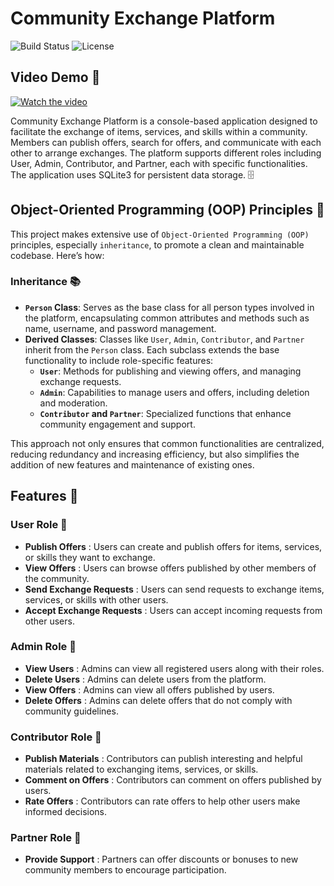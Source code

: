 # Community Exchange Platform

![Build Status](https://img.shields.io/badge/build-passing-brightgreen)
![License](https://img.shields.io/badge/license-MIT-blue)

## Video Demo 🎥

[![Watch the video](https://img.youtube.com/vi/9Io8qy0DzkE/0.jpg)](https://www.youtube.com/watch?v=9Io8qy0DzkE)

Community Exchange Platform is a console-based application designed to facilitate the exchange of items, services, and skills within a community. Members can publish offers, search for offers, and communicate with each other to arrange exchanges. The platform supports different roles including User, Admin, Contributor, and Partner, each with specific functionalities. The application uses SQLite3 for persistent data storage. 🗄️

## Object-Oriented Programming (OOP) Principles 🧱

This project makes extensive use of `Object-Oriented Programming (OOP)` principles, especially `inheritance`, to promote a clean and maintainable codebase. Here’s how:

### Inheritance 📚

- **`Person` Class**: Serves as the base class for all person types involved in the platform, encapsulating common attributes and methods such as name, username, and password management.
- **Derived Classes**: Classes like `User`, `Admin`, `Contributor`, and `Partner` inherit from the `Person` class. Each subclass extends the base functionality to include role-specific features:
  - **`User`**: Methods for publishing and viewing offers, and managing exchange requests.
  - **`Admin`**: Capabilities to manage users and offers, including deletion and moderation.
  - **`Contributor` and `Partner`**: Specialized functions that enhance community engagement and support.

This approach not only ensures that common functionalities are centralized, reducing redundancy and increasing efficiency, but also simplifies the addition of new features and maintenance of existing ones.

## Features 🌟

### User Role 👤

- **Publish Offers** : Users can create and publish offers for items, services, or skills they want to exchange.
- **View Offers** : Users can browse offers published by other members of the community.
- **Send Exchange Requests** : Users can send requests to exchange items, services, or skills with other users.
- **Accept Exchange Requests** : Users can accept incoming requests from other users.

### Admin Role 👮

- **View Users** : Admins can view all registered users along with their roles.
- **Delete Users** : Admins can delete users from the platform.
- **View Offers** : Admins can view all offers published by users.
- **Delete Offers** : Admins can delete offers that do not comply with community guidelines.

### Contributor Role 📝

- **Publish Materials** : Contributors can publish interesting and helpful materials related to exchanging items, services, or skills.
- **Comment on Offers** : Contributors can comment on offers published by users.
- **Rate Offers** : Contributors can rate offers to help other users make informed decisions.

### Partner Role 🤝

- **Provide Support** : Partners can offer discounts or bonuses to new community members to encourage participation.
